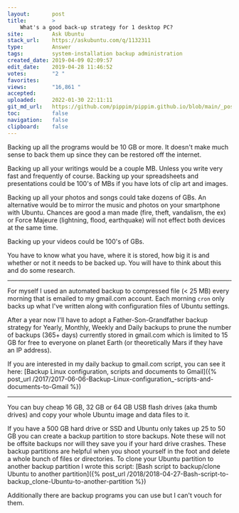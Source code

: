 ```yaml
---
layout:       post
title:        >
    What's a good back-up strategy for 1 desktop PC?
site:         Ask Ubuntu
stack_url:    https://askubuntu.com/q/1132311
type:         Answer
tags:         system-installation backup administration
created_date: 2019-04-09 02:09:57
edit_date:    2019-04-28 11:46:52
votes:        "2 "
favorites:    
views:        "16,861 "
accepted:     
uploaded:     2022-01-30 22:11:11
git_md_url:   https://github.com/pippim/pippim.github.io/blob/main/_posts/2019/2019-04-09-What_s-a-good-back-up-strategy-for-1-desktop-PC_.md
toc:          false
navigation:   false
clipboard:    false
---
```


Backing up all the programs would be 10 GB or more. It doesn't make much sense to back them up since they can be restored off the internet.

Backing up all your writings would be a couple MB. Unless you write very fast and frequently of course. Backing up your spreadsheets and presentations could be 100's of MBs if you have lots of clip art and images.

Backing up all your photos and songs could take dozens of GBs. An alternative would be to mirror the music and photos on your smartphone with Ubuntu. Chances are good a man made (fire, theft, vandalism, the ex) or Force Majeure (lightning, flood, earthquake) will not effect both devices at the same time.

Backing up your videos could be 100's of GBs. 

You have to know what you have, where it is stored, how big it is and whether or not it needs to be backed up. You will have to think about this and do some research.

----------

For myself I used an automated backup to compressed file (< 25 MB) every morning that is emailed to my gmail.com account. Each morning `cron` only backs up what I've written along with configuration files of Ubuntu settings.

After a year now I'll have to adopt a Father-Son-Grandfather backup strategy for Yearly, Monthly, Weekly and Daily backups to prune the number of backups (365+ days) currently stored in gmail.com which is limited to 15 GB for free to everyone on planet Earth (or theoretically Mars if they have an IP address).

If you are interested in my daily backup to gmail.com script, you can see it here: [Backup Linux configuration, scripts and documents to Gmail]({% post_url /2017/2017-06-06-Backup-Linux-configuration_-scripts-and-documents-to-Gmail %})

----------

You can buy cheap 16 GB, 32 GB or 64 GB USB flash drives (aka thumb drives) and copy your whole Ubuntu image and data files to it.

If you have a 500 GB hard drive or SSD and Ubuntu only takes up 25 to 50 GB you can create a backup partition to store backups. Note these will not be offsite backups nor will they save you if your hard drive crashes. These backup partitions are helpful when you shoot yourself in the foot and delete a whole bunch of files or directories. To clone your Ubuntu partition to another backup partition I wrote this script: [Bash script to backup/clone Ubuntu to another partition]({% post_url /2018/2018-04-27-Bash-script-to-backup_clone-Ubuntu-to-another-partition %})

Additionally there are backup programs you can use but I can't vouch for them.
